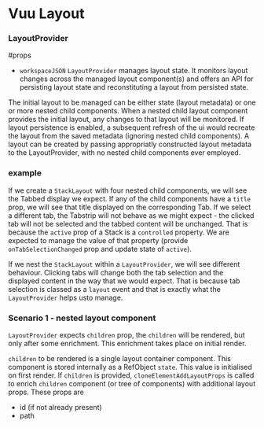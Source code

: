 # Vuu Layout

### LayoutProvider

#props

- `workspaceJSON`
  `LayoutProvider` manages layout state. It monitors layout changes across the managed layout component(s) and offers an API for persisting layout state and reconstituting a layout from persisted state.

The initial layout to be managed can be either state (layout metadata) or one or more nested child components. When a nested child layout component provides the initial layout, any changes to that layout will be monitored. If layout persistence is enabled, a subsequent refresh of the ui would recreate the layout from the saved metadata (ignoring nested child components). A layout can be created by passing appropriatly constructed layout metadata to the LayoutProvider, with no nested child components ever employed.

### example

If we create a `StackLayout` with four nested child components, we will see the Tabbed display we expect. If any of the child components have a `title` prop, we will see that title displayed on the corresponding Tab. If we select a different tab, the Tabstrip will not behave as we might expect - the clicked tab will not be selected and the tabbed content will be unchanged. That is because the `active` prop of a Stack is a `controlled` property. We are expected to manage the value of that property (provide `onTabSelectionChanged` prop and update state of `active`).

If we nest the `StackLayout` within a `LayoutProvider`, we will see different behaviour. Clicking tabs will change both the tab selection and the displayed content in the way that we would expect. That is because tab selection is classed as a `layout` event and that is exactly what the `LayoutProvider` helps usto manage.

### Scenario 1 - nested layout component

`LayoutProvider` expects `children` prop, the `children` will be rendered, but only after some enrichment. This enrichment takes place on initial render.

`children` to be rendered is a single layout container component. This component is stored internally as a RefObject `state`. This value is initialised on first render. If `children` is provided, `cloneElementAddLayoutProps` is called to enrich `children` component (or tree of components) with additional layout props. These props are

- id (if not already present)
- path
